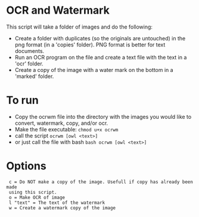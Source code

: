 # OCR and Watermark

This script will take a folder of images and do the following:

- Create a folder with duplicates (so the originals are untouched) in the png format (in a 'copies' folder). PNG format is better for text documents.
- Run an OCR program on the file and create a text file with the text in a 'ocr' folder.
- Create a copy of the image with a water mark on the bottom in a 'marked' folder.


# To run

- Copy the ocrwm file into the directory with the images you would like to convert, watermark, copy, and/or ocr.
- Make the file executable:
   ```chmod u+x ocrwm```
- call the script
   ```ocrwm [owl <text>]```
- or just call the file with bash
   ```bash ocrwm [owl <text>]```

# Options

```
 c = Do NOT make a copy of the image. Usefull if copy has already been made
 using this script.
 o = Make OCR of image
 l "text" = The text of the watermark
 w = Create a watermark copy of the image
```
